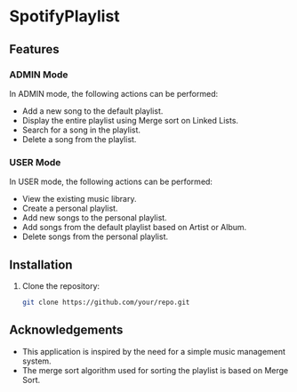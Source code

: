 # SpotifyPlaylist

## Features

### ADMIN Mode

In ADMIN mode, the following actions can be performed:

- Add a new song to the default playlist.
- Display the entire playlist using Merge sort on Linked Lists.
- Search for a song in the playlist.
- Delete a song from the playlist.

### USER Mode

In USER mode, the following actions can be performed:

- View the existing music library.
- Create a personal playlist.
- Add new songs to the personal playlist.
- Add songs from the default playlist based on Artist or Album.
- Delete songs from the personal playlist.

## Installation

1. Clone the repository:

   ```bash
   git clone https://github.com/your/repo.git
   
## Acknowledgements

- This application is inspired by the need for a simple music management system.
- The merge sort algorithm used for sorting the playlist is based on Merge Sort.
